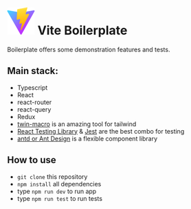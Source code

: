 # ![Preview Vite](./public/vite.svg) Vite Boilerplate

Boilerplate offers some demonstration features and tests.

## Main stack:

* Typescript
* React
* react-router
* react-query
* Redux 
* [twin-macro](https://github.com/ben-rogerson/twin.macro) is an amazing tool for tailwind
* [React Testing Library](https://testing-library.com/) & [Jest](https://jestjs.io/) are the best combo for testing
* [antd or Ant Design](https://ant.design/) is a flexible component library

## How to use
* `git clone` this repository
* `npm install` all dependencies
*  type `npm run dev` to run app
* type `npm run test` to run tests